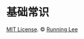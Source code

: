# 基础常识













[MIT License](https://opensource.org/licenses/mit-license.html). ©  [Running Lee](mailto:lihui870920@gmail.com)